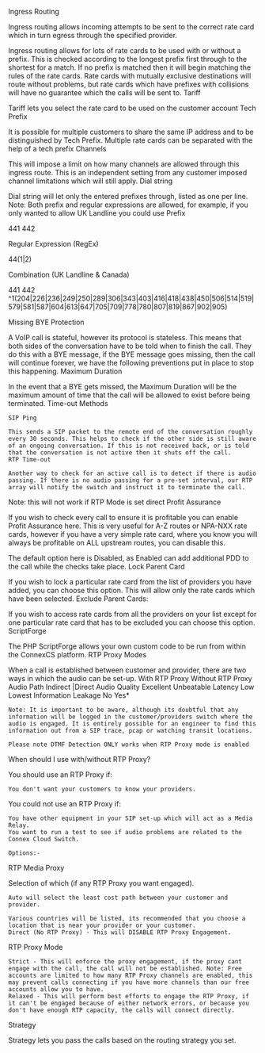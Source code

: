 Ingress Routing

Ingress routing allows incoming attempts to be sent to the correct rate card which in turn egress through the specified provider.

Ingress routing allows for lots of rate cards to be used with or without a prefix. This is checked according to the longest prefix first through to the shortest for a match. If no prefix is matched then it will begin matching the rules of the rate cards. Rate cards with mutually exclusive destinations will route without problems, but rate cards which have prefixes with collisions will have no guarantee which the calls will be sent to.
Tariff

Tariff lets you select the rate card to be used on the customer account
Tech Prefix

It is possible for multiple customers to share the same IP address and to be distinguished by Tech Prefix. Multiple rate cards can be separated with the help of a tech prefix
Channels

This will impose a limit on how many channels are allowed through this ingress route. This is an independent setting from any customer imposed channel limitations which will still apply.
Dial string

Dial string will let only the entered prefixes through, listed as one per line. Note: Both prefix and regular expressions are allowed, for example, if you only wanted to allow UK Landline you could use
Prefix

441
442

Regular Expression (RegEx)

44(1|2)

Combination (UK Landline & Canada)

441
442
^1(204|226|236|249|250|289|306|343|403|416|418|438|450|506|514|519|579|581|587|604|613|647|705|709|778|780|807|819|867|902|905)

Missing BYE Protection

A VoIP call is stateful, however its protocol is stateless. This means that both sides of the conversation have to be told when to finish the call. They do this with a BYE message, if the BYE message goes missing, then the call will continue forever, we have the following preventions put in place to stop this happening.
Maximum Duration

In the event that a BYE gets missed, the Maximum Duration will be the maximum amount of time that the call will be allowed to exist before being terminated.
Time-out Methods

    SIP Ping

    This sends a SIP packet to the remote end of the conversation roughly every 30 seconds. This helps to check if the other side is still aware of an ongoing conversation. If this is not received back, or is told that the conversation is not active then it shuts off the call.
    RTP Time-out

    Another way to check for an active call is to detect if there is audio passing. If there is no audio passing for a pre-set interval, our RTP array will notify the switch and instruct it to terminate the call.

Note: this will not work if RTP Mode is set direct
Profit Assurance

If you wish to check every call to ensure it is profitable you can enable Profit Assurance here. This is very useful for A-Z routes or NPA-NXX rate cards, however if you have a very simple rate card, where you know you will always be profitable on ALL upstream routes, you can disable this.

The default option here is Disabled, as Enabled can add additional PDD to the call while the checks take place.
Lock Parent Card

If you wish to lock a particular rate card from the list of providers you have added, you can choose this option. This will allow only the rate cards which have been selected.
Exclude Parent Cards:

If you wish to access rate cards from all the providers on your list except for one particular rate card that has to be excluded you can choose this option.
ScriptForge

The PHP ScriptForge allows your own custom code to be run from within the ConnexCS platform.
RTP Proxy Modes

When a call is established between customer and provider, there are two ways in which the audio can be set-up.
  	With RTP Proxy 	Without RTP Proxy
Audio Path 	Indirect 	|Direct
Audio Quality 	Excellent 	Unbeatable
Latency 	Low 	Lowest
Information Leakage 	No 	Yes*

    Note: It is important to be aware, although its doubtful that any information will be logged in the customer/providers switch where the audio is engaged. It is entirely possible for an engineer to find this information out from a SIP trace, pcap or watching transit locations.

    Please note DTMF Detection ONLY works when RTP Proxy mode is enabled

When should I use with/without RTP Proxy?

You should use an RTP Proxy if:

    You don't want your customers to know your providers.

You could not use an RTP Proxy if:

    You have other equipment in your SIP set-up which will act as a Media Relay.
    You want to run a test to see if audio problems are related to the Connex Cloud Switch.

    Options:-

RTP Media Proxy

Selection of which (if any RTP Proxy you want engaged).

    Auto will select the least cost path between your customer and provider.

    Various countries will be listed, its recommended that you choose a location that is near your provider or your customer.
    Direct (No RTP Proxy) - This will DISABLE RTP Proxy Engagement.

RTP Proxy Mode

    Strict - This will enforce the proxy engagement, if the proxy cant engage with the call, the call will not be established. Note: Free accounts are limited to how many RTP Proxy channels are enabled, this may prevent calls connecting if you have more channels than our free accounts allow you to have.
    Relaxed - This will perform best efforts to engage the RTP Proxy, if it can't be engaged because of either network errors, or because you don't have enough RTP capacity, the calls will connect directly.

Strategy

Strategy lets you pass the calls based on the routing strategy you set.
